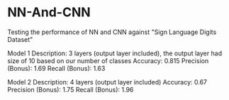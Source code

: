 # NN-And-CNN
Testing the performance of NN and CNN against "Sign Language Digits Dataset"

Model 1
Description: 3 layers (output layer included), the output layer had size of 10 based on our number of classes
Accuracy: 0.815
Precision  (Bonus): 1.69
Recall (Bonus): 1.63

Model 2
Description: 4 layers (output layer included)
Accuracy: 0.67 
Precision  (Bonus): 1.75
Recall (Bonus): 1.96
